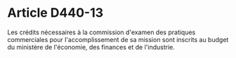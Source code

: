 # Article D440-13

Les crédits nécessaires à la commission d'examen des pratiques commerciales pour l'accomplissement de sa mission sont inscrits au budget du ministère de l'économie, des finances et de l'industrie.
